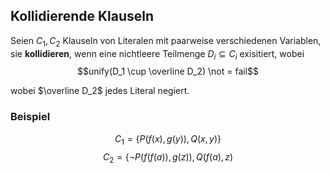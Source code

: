 ## Kollidierende Klauseln
Seien $C_1, C_2$ Klauseln von Literalen mit paarweise verschiedenen Variablen, sie __kollidieren__, wenn eine nichtleere Teilmenge $D_i \subseteq C_i$ exisitiert, wobei 
$$unify(D_1 \cup \overline D_2) \not = fail$$

wobei $\overline D_2$ jedes Literal negiert.

### Beispiel

$$C_1 = \lbrace P(f(x), g(y)), Q(x, y) \rbrace$$
$$C_2 = \lbrace \neg P(f(f(a)), g(z)), Q(f(a), z)$$